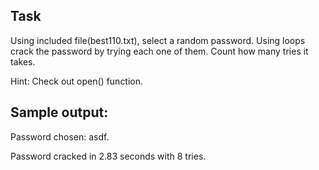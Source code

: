 ## Task

Using included file(best110.txt), select a random password. Using loops crack the password by trying each one of them. Count how many tries it takes.

Hint: Check out open() function.

## Sample output:

Password chosen: asdf.

Password cracked in 2.83 seconds with 8 tries.

